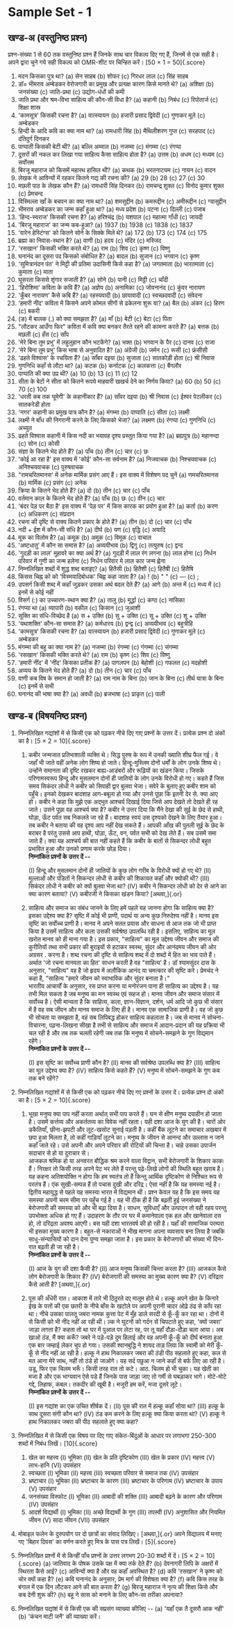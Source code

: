 # Sample Set - 1

## खण्ड-अ (वस्तुनिष्ठ प्रश्‍न)

प्रश्‍न-संख्या 1 से 60 तक वस्तुनिष्ठ प्रश्‍न हैं जिनके साथ चार विकल्प दिए गए हैं, जिनमें से एक सही है। अपने द्वारा चुने गये सही विकल्प को OMR-शीट पर चिन्हित करें। [50 × 1 = 50]{.score}

1.  मदन किसका पुत्र था?
    (a) सेन साहब
    (b) शोफर
    (c) गिरधर लाल
    (c) सिंह साहब
2.  डॉ० भीमराव अम्बेडकर वेरोजगारी का प्रमुख और प्रत्यक्ष कारण किसे मानते थे?
    (a) अशिक्षा
    (b) जनसंख्या
    (c) जाति-प्रथा
    (c) उद्योग-धंधों की कमी
3.  जाति प्रथा और श्रम-विभा साहित्य की कौन-सी विधा है?
    (a) कहानी
    (b) निबंध
    (c) रिपोतार्ज
    (c) शिक्षा शास्र
4.  'कामसूत्र' किसकी रचना है?
    (a) वात्स्यायन
    (b) हजारी प्रसाद द्विवेदी
    (c) गुणाकर मूले
    (c) अम्बेडकर
5.  हिन्दी के आदि कवि का क्या नाम था?
    (a) रामधारी सिंह
    (b) मैथिलीशरण गुप्त
    (c) सरहपाद
    (c) दंतिदुर्ग दिनकर
6.  पाप्पाती किसकी बेटी थी?
    (a) बल्लि अम्माल
    (b) नजम्मा
    (c) मंगम्मा
    (c) रंगप्पा
7.  दूसरों की नकल कर लिखा गया साहित्य कैसा साहित्य होता है?
    (a) उत्तम
    (b) अधम
    (c) मध्यम
    (c) सर्वोत्तम
8.  बिरजू महाराज को किसमें महारथ हासिल थी?
    (a) कथक
    (b) भरतनाट्यम
    (c) गायन
    (c) वादन
9.  लेखक ने आविन्यों में रहकर कितने गद्य की रचना की?
    (a) 29
    (b) 28
    (c) 27
    (c) 30
10. मछली पाठ के लेखक कौन हैं?
    (a) रामधारी सिंह दिनकर
    (b) रामचन्द्र शुक्ल
    (c) विनोद कुमार शुक्ल
    (c) प्रेमचन्द
11. विस्मिल्ला खाँ के बचपन का क्या नाम था?
    (a) शमसुद्दीन
    (b) कमरूद्दीन
    (c) अमीरूद्दीन
    (c) ग्यासुद्दीन
12. भीमराव अम्बेडकर का जन्म कहाँ हुआ था?
    (a) मध्य प्रदेश
    (b) पटना
    (c) दिल्ली
    (c) पंजाब
13. 'हिन्द-स्वराज' किसकी रचना है?
    (a) हरिश्चंद्र
    (b) यशपाल
    (c) महात्मा गाँधी
    (c) जायदी
14. 'बिरजू महाराज' का जन्म कब-हुआ?
    (a) 1937
    (b) 1938
    (c) 1838
    (c) 1837
15. 'वारेन हेस्टिंग्स' को कितने सोने के सिक्के मिले थे?
    (a) 172
    (b) 173
    (c) 174
    (c) 175
16. ब्रह्मा का निवास-स्थान है?
    (a) वाणी
    (b) हदय
    (c) मंदिर
    (c) मस्जिद
17. 'रसखान' किसकी भक्ति करते थे?
    (a) राम
    (b) शिव
    (c) कृष्ण
    (c) विष्णु
18. घनानंद का दूसरा पद किसको संबोधित है?
    (a) बादल
    (b) सुजान
    (c) भगवान
    (c) कृष्ण
19. 'सुमित्रानंदन पंत' ने मिट्टी की प्रतिमा उदासिनी किसे कहा है?
    (a) जगतमाता
    (b) भारतमाता
    (c) कुमाता
    (c) माता
20. घूसरता किससे शृंगार सजाती है?
    (a) सोने
    (b) पानी
    (c) मिट्टी
    (c) चाँदी
21. 'हिरोशिमा' कविता के कवि हैं?
    (a) अज्ञेय
    (b) अनामिका
    (c) जोवनानंद
    (c) कुंवर नारायण
22. 'कुँबर नारायण' कैसे कबि हैं?
    (a) रहस्यवादी
    (b) छायावादी
    (c) स्वच्छदवादी
    (c) संवेदना
23. 'हमारी नींद' कविता में किसने अपने कोमल सीगों से ढकेलना शुरू या?
    (a) बैल
    (b) अंकर
    (c) हिरण
    (c) बकरी
24. \(ङ\) में बालक \(.\) को क्या समझता है?
    (a) माँ
    (b) बेटी
    (c) बेटा
    (c) पिता
25. "लौटकर आउँगा फिर" कविता में कवि क्या बनकर तैरते रहने की कामना करते हैं?
    (a) बत्तक
    (b) मछली
    (c) हँस
    (c) साँप
26. 'मेरे बिना तुम प्रभु' में लहुलुहान कौन भटकेंगे?
    (a) भक्त
    (b) भगवान के पैर
    (c) दानव
    (c) राजा
27. 'मेरे बिना तुम प्रभु' किस भाषा से अनुवादित है?
    (a) अंग्रेजी
    (b) जर्मन
    (c) रूसी
    (c) फ्रंसीसी
28. 'ढहते विश्वास' के रचयिता हैं?
    (a) साँबर दइया
    (b) सुजाता
    (c) सातकोड़ी होता
    (c) श्री निवास
29. गुणनिधि कहाँ से लौटा था?
    (a) कटक
    (b) कर्नाटक
    (c) कलकत्ता
    (c) बैंगलौर
30. पाप्पाति की क्या उप्र थी?
    (a) 10
    (b) 13
    (c) 11
    (c) 12
31. सीता के बेटों ने सीता को कितने रूपये माहवारी खखर्च देने का निर्णय किया?
    (a) 60
    (b) 50
    (c) 70
    (c) 100
32. 'धरती कब तक घूमेगी' के कहानीकार हैं?
    (a) साँवर दइया
    (b) श्री निवास
    (c) ईश्वर पेटलीकर
    (c) सातकरेडी होता
33. 'नगर' कहानी का प्रमुख पात्र कौन है?
    (a) मंगम्मा
    (b) पाप्पाति
    (c) सीता
    (c) लक्ष्मी
34. लक्ष्मी ने बाँध की निगरानी करने के लिए किसको भेजा?
    (a) लक्ष्मण
    (b) रंगप्पा
    (c) गुणनिधि
    (c) अच्युत
35. ढहते विश्वास कहानी में किस नदी का भयावह दृश्य प्रस्तुत किया गया है?
    (a) ब्रह्यपुत्र
    (b) महानन्दा
    (c) सोन
    (c) कोसी
36. संज्ञा के कितने भेद होते हैं?
    (a) पाँच
    (b) तीन
    (c) चार
    (c) छः
37. 'कोई आ रहा है' इस वाक्य में 'कोई' कौन-सा सर्वनाम है?
    (a) निजवाचक
    (b) निश्चयवाचक
    (c) अनिश्चयवाचक
    (c) पुरुषवाचक
38. "रामचरितमानस' में अनेक मार्मिक प्रसंग आए हैं। इस वाक्य में विशेषण पद चुनें
    (a) णमचरितमानस
    (b) मार्मिक
    (c) प्रसंग
    (c) अनेक
39. क्रिया के कितने भेद होते हैं?
    (a) दो
    (b) तीन
    (c) चार
    (c) पाँच
40. वर्तमान काल के कितने भेद होते हैं?
    (a) पाँच
    (b) छः
    (c) वीन
    (c) चार
41. 'बंदर पेड़ पर बैठा है' इस वाक्य में 'पेड़ पर' में किस कारक का प्रयोग हुआ है?
    (a) कर्ता
    (b) करण
    (c) अधिकरण
    (c) संप्रदान
42. रचना की दृष्टि से वाक्य कितने प्रकार के होते हैं?
    (a) तीन
    (b) दो
    (c) चार
    (c) पाँच
43. नदी + ईश में कौन-सी संधि है?
    (a) दीर्घ
    (b) यण
    (c) वृद्धि
    (c) अयादि
44. मूक का विलोम है?
    (a) कमूक
    (b) अमूक
    (c) विमूक
    (c) वाचाल
45. 'अष्टधातु' में कौन सा समास है?
    (a) अव्ययीभाव
    (b) द्विगु
    (c) तत्पुरुष
    (c) द्वन्द
46. 'गुदड़ी का लाल' मुहावरे का क्या अर्थ है?
    (a) गुदड़ी में लाल रंग लगना
    (b) लाल होना
    (c) निर्धन परिवार में गुणी का जन्म हलेना
    (c) निर्धन परिवार मे लाल कार जन्म ह्वेना
47. निम्नलिखित शब्दों में शुद्ध शब्द बताइए?
    (a) हितैसी
    (b) हितैशी
    (c) हितैषी
    (c) हितैषि
48. किसस चिह्न को को 'विस्मयादिबोधक' चिह्व कहा जाता है?
    (a) \!
    (b) " "
    (c) —
    (c) \;
49. उपसर्ग किसी शब्द में कहाँ जुड़कर उसका अर्थ बदल देते हैं?
    (a) आगे
    (b) अन्त में
    (c) मध्य में
    (c) इनमें से कोई नहीं
50. विसर्ग (:) का उच्चारण-स्थान क्या है?
    (a) तालु
    (b) मूर्द्धा
    (c) कण्ठ
    (c) नासिका
51. रंगप्या था
    (a) व्यापारी
    (b) वकील
    (c) किसान
    (c) जुआशी
52. सूक्ति का संधि-विच्छेद है
    (a) स + उक्ति
    (b) सु + उक्ति
    (c) सू + उक्ति
    (c) शू + उक्ति
53. 'यथाशक्ति' कौन-सा समास है?
    (a) कर्मधारय
    (b) द्वन्द्व
    (c) अव्ययीभाव
    (c) बहुत्रीहि
54. 'कामसूत्र' किसकी रचना है?
    (a) वात्स्यायन
    (b) हजारी प्रसाद द्विवेदी
    (c) गुणाकर मूले
    (c) अम्बेडकर
55. मंगम्मा की बहु का क्या नाम हे?
    (a) नजम्मा
    (b) रंगम्मा
    (c) गंगम्मा
    (c) संगम्मा
56. 'रसखान' किसकी भक्ति करते थे?
    (a) राम
    (b) कृष्ण
    (c) शिव
    (c) विष्णु
57. 'हमारी नींद' में 'नींद' किसका प्रतीक है?
    (a) पागलपन
    (b) बेहोशी
    (c) गफलत
    (c) मदहोशी
58. अव्यय के कितने भेद होते हैं?
    (a) दो
    (b) तीन
    (c) चार
    (c) पाँच
59. वाणी कब विष के समान हो जाती है?
    (a) राम नाम के बिना
    (b) जान के बिना
    (c) तीर्थ यात्रा के बिना
    (c) इनमें से सभी
60. घनानंद की भाषा क्या है?
    (a) अवधी
    (b) ब्रजभाषा
    (c) प्राकृत
    (c) पाली

## खण्ड-ब (विषयनिष्ठ प्रश्‍न)

1. निम्नलिखित गद्यांशों में से किसी एक को पढ़कर नीचे दिए गाए प्रश्‍नों के उत्तर दें। प्रत्येक प्रश्‍न दो अंकों का है। [5 × 2 = 10]{.score}

   1. कबीर जन्मजात प्रतिभाशाली व्यक्ति थे। सिद्ध पुरुष के रूप में उनकी ख्याति शीघ्र फैल गई। वे जहाँ भी जाते वहीं अनेक लोग शिष्य हो जाते। हिन्दू-मुस्लिम दोनों धर्मों के लोग उनके शिष्य थे। उन्होंने समानता की दृष्टि रखकर बाह्य-आडंबरों और रूढ़ियों का खंडन किया। जिसके परिणामस्वरूप हिन्दू और मुसलमान दोनों ही जातियों के लोग उनके विरोधी हो गए। कहते हैं जिस समय सिकंदर लोधी ने कबीर को सिपाही द्वार बुलवा भेजा। सवेरे के बुलाए हुए कबीर शाम को पहुँचे। इनको देखकर बादशाह आग-बबूला हो गया और उनसे पूछा कि इतनी देर से. क्या आए हो। कबीर ने कहा कि मुझे एक अद्भुत आश्‍चर्य दिखाई दिया जिसे आप देखते तो देखते ही रह जाते। उसने पूछा वह आश्चर्य क्या है? कबीर ने उत्तर दिया कि मैंने देखा की सुई के छेद से हाथी, घोड़ा, ऊँट पर्वत सब निकलते जा रहे हैं। बादशाह स्वयं उस दृश्यको देखने के लिए तैयार हुआ। तब कबीर ने बताया की वह दृश्य आप नहीं देख सकते हैं। आपकी आँख की पुतली सुई के छेद के बराबर है परंतु उससे आप हाथी, घोड़ा, ऊँट, वन, पर्वत सभी को देख लेते हैं। सब उसमें समा जाते हैं। क्या यह आश्चर्य की बात नहीं कहते हैं कि कबीर के बातों से सिकन्दर लोधी बहुत प्रभावित हुआ और उनको प्रणाम करके छोड़ दिया। </br> **निम्नांकित प्रश्‍नों के उत्तर दें --**

      (I) हिन्दू और मुसलमान दोनों ही जातियों के कुछ लोग गरीब के विरोधी क्यों हो गए थे?
      (II) मुल्लाओं और पंडितों ने सिकन्दर लोधी से कबीर की शिकायत कहाँ और क्योकी थी?
      (III) सिकंदर लोधी ने कबीर को क्यों बुलवा भेजा था?
      (IV) कबीर ने सिकन्दर लोधी को देर से आने का क्या कारण बताया?
      (V) कबीरजी ने किसका खंडन किया?
      [अथवा,]{.or}

   2. साहित्य और समाज का संबंध जानने के लिए हमें पहले यह जानना होगा कि साहित्य क्या है? इसका उद्देश्य क्या है? सृष्टि में कोई भी प्राणी, पदार्थ या अन्य कुछ निरुदेश्य नहीं है। मानव इस सृष्टि का सर्वोच्च प्राणी है। मानव ने अपने सतत प्रयास और साधना से आज तक जो भी प्राप्त किया है उसमें साहित्य और कला उसकी सर्वश्रेष्ठ उपलब्धि रही है। इसलिए, साहित्य का मूल खरोत मानव को ही माना गया है। इस प्रकार, "साहित्य" का मूल उद्देश्य जीवन और समाज की कुरीतियों तथा सभी प्रकार की बुराइयों से हटाकर स्वस्थ, सुंदर और आनंदमय जीवन की ओर अग्रसर . करना है। शब्द रचना की दृष्टि से साहित्य शब्द में दो शब्दों में हित का भाव पाते हैं। अर्थात 'जो रचना मानवता का हित' साधन करती है वह "साहित्य' है। डॉ श्यामसुंदर दास के अनुसार, "साहित्य" वह है जो हृदय में अलौकिक आनंद या चमत्कार की सृष्टि करे। प्रेमचंद ने कहा है, "साहित्य "हमारे जीवन को स्वाभाविक और सुंदर बनाता है।" </br> भारतीय आचार्यों के अनुसार, रस प्राप्त करना या मनोरंजन पाना ही साहित्य का उद्देश्य है। यह तभी मिल सकता है जब मनुष्य का मन स्वस्थ एवं सहज हो। मानव जीवन और समाज संसार में सर्वोच्च है। ऐसी मान्यता है कि साहित्य, कला, ज्ञान-विज्ञान, दर्शन, धर्म आदि जो कुछ भी संसार में है वह सब जीवन और मानव समाज के लिए ही है। मानव एक सामाजिक प्राणी है। वह जो कुछ भी सोचता या समझता है, वहं सब लिपिबद्ध होकर साहित्य कहलाता है। जब से मानव ने सोचना-विचारना, पढ़ना-लिखना सीखा है तभी से साहित्य और समाज में आदान-प्रदान की यह प्रक्रिया भी चल रही है और तब तक चलती रहेगी जब तक कि मनुष्य में सोचने-समझने के गुण विद्यमान रहेंगे। </br> **निम्नांकित प्रश्‍नों के उत्तर दें --**

      (I) इस सृष्टि का सर्वोच्च प्राणी कौन है?
      (II) मानव की सर्वश्रेष्ठ उपलब्धि क्या है?
      (III) साहित्य का मूल उद्देश्य क्या है?
      (IV) साहित्य किसे कहते हैं?
      (V) मनुष्य में सोचने-समझने के गुण कब तक बने रहेंगे?

2. निम्नलिखित गद्यांशों में से किसी एक को पढ़कर नीचे दिए गए प्रश्‍नों के उत्तर दें। प्रत्येक प्रश्‍न दो अंकों का है। [5 × 2 = 10]{.score}

   1. भूखा मनुष्य क्या पाप नहीं करता अर्थात्‌ सभी पाप करते हैं। घन से क्षीण मनुष्य दयाहीन हो जाता है। उसमें कर्त्तव्य और अकर्ततव्य का विवेक नहीं रहता। यही दशा आज के युग की है। चारों ओर डकैतियाँ, छीना-झपटी और लूट-खसोट सुनाई पड़ती है। कहीं बैंक लूटने का समाचार अखबार में छपा हुआ मिलता है, तो कहीं गाड़ियाँ लूटने का। मनुष्य के जीवन से आनन्द और उल्लास न जाने कहाँ जाते रहे। उसे अपनी और अपने परिवार की रोटियों की चिन्ता है। चाहे उसका उपार्जन सदाचार से हो या दुराचार से। </br> आजकल श्रमिक हो या अनवरत बौद्धिक श्रम करने वाला विद्वान, सभी बेरोजगारी के शिकार काकः हैं। निरक्षर तो किसी तरह अपने पेट भर लेते हैं परन्तु पढ़े-लिखे लोगों की स्थिति बहुत खराब है। यह कहना अतिशयोक्ति न होगा कि हम स्वतंत्र तो हैं किन्तु आर्थिक दृष्टिकोण से निश्चित रूप से परतंत्र हैं। एंक सुखी-सम्पन्न हैं तो पचास दुखी और दरिद्र। ऐसा नहीं है कि यह समस्या नई है। द्वितीय महायुद्ध से पहले यह समस्या भारत में विद्यमान थी। प्रश्‍न केवल यह है कि इस समय यह समस्या अपनी चरम सीमा पर पहुँच गई है। यह भी ठीक ही है कि बढ़ती हुई जनसंख्या ने बेरोजगारी की समस्या को और भी बढ़ा दिया है। साधन, सुविधाएँ और उत्पादन तो वही रहय परन्तु उपभोक्ता अधिक हो गए हैं। उदाहरण के तौर पर घर में कमानेवाला एक हल और खानेवाला दस हो, तो दरिद्रता अवश्य आएगी। बस यही दशा भारतवर्ष की हो रही है। यहाँ की सामाजिक परम्परा भी इसका मुख्य कारण है। बहुत-से नकाराओं ने भीख मागना अपना व्यवसाय बना लिया है जबकि साधु-संन्यासियों को दान देना पुण्य समझा जाता है। इस प्रकार के बेरोजगारों की संख्या भी दिन-रात बढ़ती ही जा रही है। </br> **निम्नांकित प्रश्‍नों के उत्तर दें --**

      (I) आज के युग की दशा कैसी है?
      (II) आज मनुष्य किसकी चिन्ता करता है?
      (III) आजकल कैसे लोग बेरोजगारी के शिकार हैं?
      (IV) बेरोजगारी की समस्या का मुख्य कारण क्या है?
      (V) दरिद्रता कैसे आती है?
      [अथवा,]{.or}

   2. पूस की अँधेरी रात। आकाश में तारे भी ठिठुरते दए मालूम होते थे। हल्कू अपने खेत के किनारे ईख के पत्तों की एक छतरी के नीचे बाँस के खटोले पर अपनी पुरानी चादर ओढ़े ठंढ से काँप रहा था। नीचे उसका पालतू जबरा नामक कुत्ता पेट में मुँह डाले सरदी से कूँ-कूँ कर रहा था। दोनों में से किसी को भी नींद नहीं आ रही थी। ल्क ने घुटनों को गर्दन सें चिपटाते हुए कहा, 'क्यों जबरा' जाड़ा लगता है? कहता तो था घर में पुआल पर लेटा रह, पर तू यहाँ दौड़ा-दौड़ा चला आया। अब खाओ ठंड, मैं क्या करूँ? जबरे ने पड़े-पड़े दुम हिलाई और वह अपनी कूँ-कूँ को दीर्घ बनाता हुआ एक बार जम्हाई लेकर चुप हो गया। उसकी श्वानबुद्धि ने शायद ताड़ लिया कि स्वामी को मेरी कूँ-कूँ से नींद नहीं आ रही है। हल्कू ने हाथ निकालकर जबरा की ठंडी पीठ सहलाते हुए कहा, कल से मत आना मेरे साथ, नहीं तो ठंडे हो जाओगे। यह सर्द पछुआ न जाने कहाँ से बर्फ लिए आ रही है। उडू, फिर एक चिलम भरूँ। किसी तरह रात तो कटे। आठ. चिलम हो भी चुका। यह खेती का मजा है और एक भाग्यवान ऐसे पडे हैं जिनके पास जाड़ा जाए तो गर्मी से घबड़ाकर भागे। मोटे-मोटे गद्दे, लिहाफ, कंबल। तकदीर की खूबी है। मजूरी हम करें, मजा दूसरे लूटे। </br> **निम्नांकित प्रश्‍नों के उत्तर दें --**

      (I) इस गद्यांश का एक उचित शीर्षक दें।
      (II) पूस की रात में हल्कू कहाँ सोया था?
      (III) हल्कू के साथ दूसरा संगी कौन था?
      (IV) ठंड कम करने के लिए हल्कू क्या किया करता था?
      (V) हल्कू ने हाथ निकालकर जबरा की पीठ सहलाते हुए क्या कहा?

3. निम्नलिखित में से किसी एक विषय पर दिए गाए संकेत-बिंदुओं के आधार पर लगाभगा 250-300 शब्दों में निबंध लिखें। [10]{.score}
   1. खेल का महत्त्व
      (I) भूमिका
      (II) खेल के प्रति दृष्टिकोण
      (III) खेल के प्रकार
      (IV) महत्त्व
      (V) लाभ-हानि
      (VI) उपसंहार
   2. स्वच्छता
      (I) भूमिका
      (II) महत्त्व
      (III) स्वच्छता परिवार से समाज तक
      (IV) उपसंहार
   3. भ्रष्टाचार
      (I) भूमिका
      (II) भ्रष्टाचार के कारण
      (III) भ्रष्टाचार के परिणाम
      (IV) भ्रष्टाचार के उपाय
      (V) उपसंहार
   4. जनसंख्या विस्फोट
      (I) भूमिका
      (II) आबादी की शक्ति
      (III) आबादी बढ़ने के कारण और परिणाम
      (IV) उपसंहार
   5. आदर्श विद्यार्थी
      (I) भूमिका
      (II) अच्छे विद्यार्थी के गुण
      (III) तपस्वी
      (IV) अनुशासित और नियमित जीवन
      (V) सादा जीवन
      (VII) उपसंहार
4. मोबाइल फलेन के दुरुपयोग पर दो छात्रों का संवाद लिखिए। [अथवा,]{.or} अपने विद्यालय में मनाए गए 'बिहार दिवस' का वर्णन करते हुए मित्र के पास पत्र लिखें। [5]{.score}
5. निम्नलिखित प्रश्‍नों में से किन्‍हीं पाँच प्रश्‍नों के उत्तर लगभग 20-30 शब्दों में दें। [5 × 2 = 10]{.score}
   (a) जातिवाद के पोषक उसके पक्ष में क्या तर्क देते हैं?
   (b) देवनागरी लिपि के अक्षरों में स्थिरता कैसे आई?
   (c) आविन्यों क्या है और वह कहाँ अवस्थित है?
   (d) कवि 'रसखान' ने कृष्ण को चोर क्यों कहा है?
   (e) कवि घनानंद के अनुसार, प्रेम मार्ग की विशेषता क्या है?
   (f) कवि किस तरह के बंगाल में एक दिन लौटकर आने की बात करता है?
   (g) बिरजू महाराज ने नृत्य की शिक्षा किसे और कब देनी शुरू की?
   (h) बहू ने सास को मनाने के लिए कौन-सा तरीका अपनाया?
6. निम्नलिखित पद्यांशं में से किसी एक की सप्रसंग व्याख्या कीजिए --
   (a) 'यहाँ एक तै दूसरौ आक नहीं'
   (b) 'कंचन माटी जनै' की व्याख्या करें।

